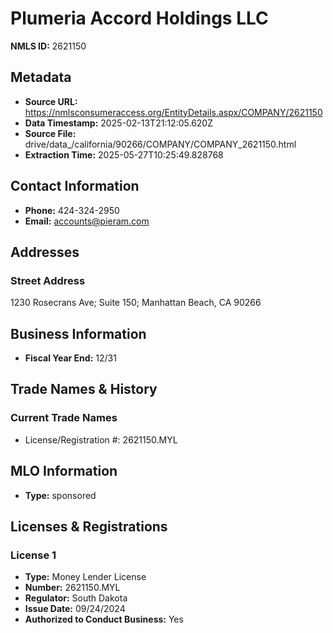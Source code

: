 # Plumeria Accord Holdings LLC

**NMLS ID:** 2621150

## Metadata
- **Source URL:** https://nmlsconsumeraccess.org/EntityDetails.aspx/COMPANY/2621150
- **Data Timestamp:** 2025-02-13T21:12:05.620Z
- **Source File:** drive/data_/california/90266/COMPANY/COMPANY_2621150.html
- **Extraction Time:** 2025-05-27T10:25:49.828768

## Contact Information
- **Phone:** 424-324-2950
- **Email:** accounts@pieram.com

## Addresses
### Street Address
1230 Rosecrans Ave; Suite 150; Manhattan Beach, CA 90266

## Business Information
- **Fiscal Year End:** 12/31

## Trade Names & History
### Current Trade Names
- License/Registration #: 2621150.MYL

## MLO Information
- **Type:** sponsored

## Licenses & Registrations

### License 1
- **Type:** Money Lender License
- **Number:** 2621150.MYL
- **Regulator:** South Dakota
- **Issue Date:** 09/24/2024
- **Authorized to Conduct Business:** Yes
